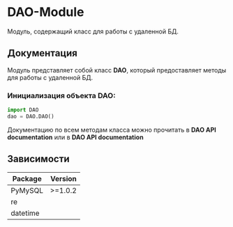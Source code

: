 # DAO-Module
Модуль, содержащий класс для работы с удаленной БД.

## Документация
Модуль представляет собой класс **DAO**, который предоставляет методы для работы с удаленной БД.

### Инициализация объекта DAO:
```python
import DAO
dao = DAO.DAO()
```
Документацию по всем методам класса можно прочитать в **DAO API documentation** или в **DAO API documentation**

## Зависимости
| Package       | Version           |
| ------------- |------------------:|
| PyMySQL       | >=1.0.2           |
| re            |                   |
| datetime      |                   |